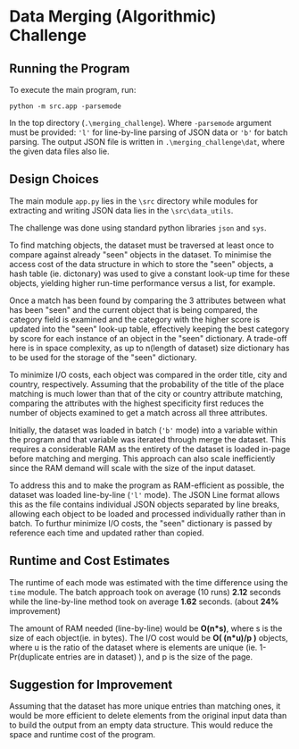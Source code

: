 # Data Merging (Algorithmic) Challenge

## Running the Program

To execute the main program, run:
```
python -m src.app -parsemode
```
In the top directory (```.\merging_challenge```).
Where ```-parsemode``` argument must be provided: ```'l'``` for line-by-line parsing of JSON data or ```'b'``` for batch parsing.
The output JSON file is written in ```.\merging_challenge\dat```, where the given data files also lie.

## Design Choices

The main module ```app.py``` lies in the ```\src``` directory while modules for extracting and writing JSON data lies in the ```\src\data_utils```. 

The challenge was done using standard python libraries ```json``` and ```sys```.

To find matching objects, the dataset must be traversed at least once to compare against already "seen" objects in the dataset. To minimise the access cost of the data structure in which to store the "seen" objects, a hash table (ie. dictonary) was used to give a constant look-up time for these objects, yielding higher run-time performance versus a list, for example. 

Once a match has been found by comparing the 3 attributes between what has been "seen" and the current object that is being compared, the category field is examined and the category with the higher score is updated into the "seen" look-up table, effectively keeping the best category by score for each instance of an object in the "seen" dictionary. A trade-off here is in space complexity, as up to n(length of dataset) size dictionary has to be used for the storage of the "seen" dictionary. 

To minimize I/O costs, each object was compared in the order title, city and country, respectively. Assuming that the probability of the title of the place matching is much lower than that of the city or country attribute matching, comparing the attributes with the highest specificity first reduces the number of objects examined to get a match across all three attributes. 

Initially, the dataset was loaded in batch (```'b'``` mode) into a variable within the program and that variable was iterated through merge the dataset. This requires a considerable RAM as the entirety of the dataset is loaded in-page before matching and merging. This approach can also scale inefficiently since the RAM demand will scale with the size of the input dataset. 

To address this and to make the program as RAM-efficient as possible, the dataset was loaded line-by-line (```'l'``` mode). The JSON Line format allows this as the file contains individual JSON objects separated by line breaks, allowing each object to be loaded and processed individually rather than in batch. To furthur minimize I/O costs, the "seen" dictionary is passed by reference each time and updated rather than copied. 

## Runtime and Cost Estimates

The runtime of each mode was estimated with the time difference using the ```time``` module. The batch approach took on average (10 runs) **2.12** seconds while the line-by-line method took on average **1.62** seconds. (about **24%** improvement)

The amount of RAM needed (line-by-line) would be **O(n\*s)**, where s is the size of each object(ie. in bytes). The I/O cost would be **O( (n\*u)/p )** objects, where u is the ratio of the dataset where is elements are unique (ie. 1-Pr(duplicate entries are in dataset) ), and p is the size of the page. 

## Suggestion for Improvement

Assuming that the dataset has more unique entries than matching ones, it would be more efficient to delete elements from the original input data than to build the output from an empty data structure. This would reduce the space and runtime cost of the program.

